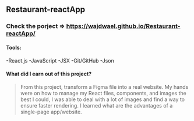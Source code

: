 ## Restaurant-reactApp

### Check the porject => https://wajdwael.github.io/Restaurant-reactApp/

#### Tools:
-React.js
-JavaScript
-JSX
-Git/GitHub
-Json

#### What did I earn out of this project?
>From this project, transform a Figma file into a real website. My hands were on how to manage my React files, components, and images the best I could, I was able to deal with a lot of images and find a way to ensure faster rendering. I learned what are the advantages of a single-page app/website.
